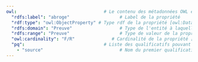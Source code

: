 ```yaml
---
owl:                                 # Le contenu des métadonnées OWL est utilisé par la balise <OntologyTable>
  "rdfs:label": "abroge"                   # Label de la propriété
  "rdf:type": "owl:ObjectProperty" # Type rdf de la propriété [owl:DatatypeProperty ou owl:ObjectProperty]
  "rdfs:domain": "Preuve"                  # Type de l'entité à laquelle cette propriété est ratachée
  "rdfs:range": "Preuve"                   # Type de valeur de la propriété [type xsd ou nom de l'entité]
  "owl:cardinality": "F/R"              # Cardinalité de la propriété [F/R, F/NR , O/R, O/NR]
  "pq":                              # Liste des qualificatifs pouvant être utilisés pour la propriété
    - "source"                             # Nom du premier qualificatif
---
```


<OntologyTable frontMatter={frontMatter}/>
